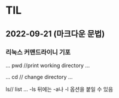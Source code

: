 # TIL

## 2022-09-21 (마크다운 문법)

### 리눅스 커맨드라이니 기포

...
pwd //print working directory
...

...
cd // change directory
...

ls// list
...
-ls 뒤에는 -a나 -l 옵션을 붙일 수 있음
